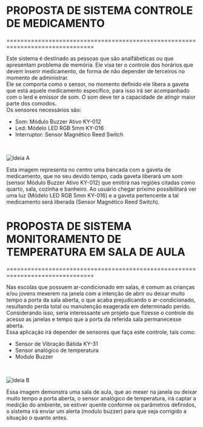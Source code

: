 # **PROPOSTA DE SISTEMA CONTROLE DE MEDICAMENTO**
===============================================================================

 Este sistema é destinado as pessoas que são analfábeticas ou que apresentam problema de memória. Ele visa ter o controle dos horários que devem inserir medicamento, de forma de não depender de terceiros no momento de administrar.
 <br>
 Ele se comporta como o sensor, no momento definido ele libera a gaveta que está aquele medicamento específico, para isso irá ser acompanhado com o lerd e emissor de som.
 O som deve ter a capacidade de atingir maior parte dos comodos.
 <br>
 Os sensores necessários são:
 <br>
 - Som: Módulo Buzzer Ativo KY-012
 - Led: Módelo LED RGB 5mm KY-016
 - Interruptor: Sensor Magnético Reed Switch
 <br>

![Ideia A ](https://user-images.githubusercontent.com/65293071/169714805-f572cc38-6f44-4b90-b09c-28851ff4ee49.jpg)

 Esta imagem representa no centro uma bancada com a gaveta de medicamento, que no seu devido tempo, cada gaveta liberará um som (sensor Módulo Buzzer Ativo KY-012) que emitirá nas regiões citadas como quarto, sala, cozinha e banheiro.
 Ao usuário chegar príximo possibilitará ver uma luz (Módelo LED RGB 5mm KY-016) e a gaveta pertencente a tal medicamento será liberada (Sensor Magnético Reed Switch).


# **PROPOSTA DE SISTEMA MONITORAMENTO DE TEMPERATURA EM SALA DE AULA**
===============================================================================

  Nas escolas que possuem ar-condicionado em salas, é comum as crianças e/ou jovens mexerem na janela com a intenção de abrir ou deixar muito tempo a porta da sala aberta, o que acaba prejudicando o ar-condicionado, resultando perda total ou manutenção exagerada em determinado perído. Considerando isso, seria interessante um projeto que fizesse o controle do acesso as janelas e tempo que a porta da referida sala permanecesse aberta.
  <br>
   Essa aplicação irá depender de sensores que faça este controle, tais como:
   - Sensor de Vibração Bátida KY-31
   - Sensor analógico de temperatura
   - Modulo Buzzer
   <br>
   
![Ideia B](https://user-images.githubusercontent.com/65293071/169718452-af59911f-7ba4-4904-9846-aae5a6ab6cb6.jpg)
   
   Essa imagem demonstra uma sala de aula, que ao mexer na janela ou deixar muito tempo a porta aberta, o sensor analógico de temperatura, irá captar a medição do ambiente, se estiver quente conforme os parâmetros definidos, o sistema irá enviar um alerta (modulo buzzer) para que seja corrigido a situação o quanto antes.
   
